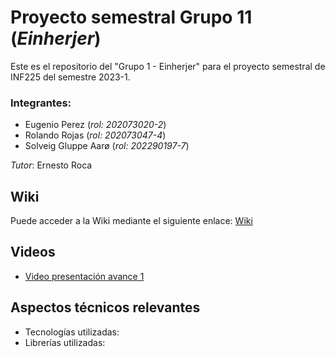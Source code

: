 # Proyecto semestral Grupo 11 (_Einherjer_)

Este es el repositorio del "Grupo 1 - Einherjer" para el proyecto semestral de INF225 del semestre 2023-1.

### Integrantes:

+ Eugenio Perez (_rol: 202073020-2_)
+ Rolando Rojas (_rol: 202073047-4_)
+ Solveig Gluppe Aarø (_rol: 202290197-7_)

*Tutor*: Ernesto Roca

## Wiki
Puede acceder a la Wiki mediante el siguiente enlace: [Wiki](https://gitlab.inf.utfsm.cl/rerojas/inf225-2023-1-grupo-11/-/wikis/home)

## Videos

+ [Video presentación avance 1](https://youtu.be/7ujDk6lHZgQ)


## Aspectos técnicos relevantes
+ Tecnologías utilizadas: 
+ Librerías utilizadas: 


